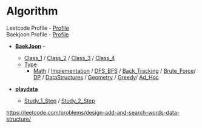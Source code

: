 # Algorithm
Leetcode Profile - [Profile](https://leetcode.com/hunojung/)<br/>
Baekjoon Profile - [Profile](https://solved.ac/profile/hunojung)
 
* [<b>BaekJoon</b>](./BaekJoon) - 
  * [Class_1](./BaekJoon/Class_1) / [Class_2](./BaekJoon/Class_2) /  [Class_3](./BaekJoon/Class_3) / [Class_4](./BaekJoon/Class_4)
  * [Type](./BaekJoon/Type)
    * [Math](./BaekJoon/Type/Math) / [Implementation](./BaekJoon/Type/Implementation)  / [DFS_BFS](./BaekJoon/Type/DFS_BFS) / [Back_Tracking](./BaekJoon/Type/Back_Tracking) / [Brute_Force](./BaekJoon/Type/Brute_Force)/ [DP](./BaekJoon/Type/DP) / [DataStructures](./BaekJoon/Type/DataStructures) / [Geometry](./BaekJoon/Type/Geometry) / [Greedy](./BaekJoon/Type/Greedy)/ [Ad_Hoc](./BaekJoon/Type/Ad_Hoc)

* [<b>playdata</b>](./playdata)
  * [Study_1_Step](./playdata/Study_1_Step) / [Study_2_Step](./playdata/Study_2_Step)

https://leetcode.com/problems/design-add-and-search-words-data-structure/
